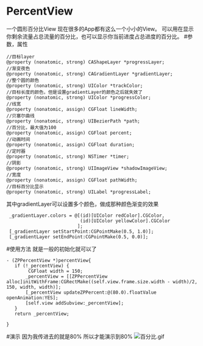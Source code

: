 # PercentView
一个圆形百分比View
现在很多的App都有这么一个小小的View。
可以用在显示你剩余流量占总流量的百分比，也可以显示你当前进度占总进度的百分比。
#参数，属性
```objc
//目标layer
@property (nonatomic, strong) CAShapeLayer *progressLayer;
//渐变夜色
@property (nonatomic, strong) CAGradientLayer *gradientLayer;
//整个圆的颜色
@property (nonatomic, strong) UIColor *trackColor;
//目标长度的颜色，但是设置gradientLayer的颜色之后就失效了
@property (nonatomic, strong) UIColor *progressColor;
//线宽
@property (nonatomic, assign) CGFloat lineWidth;
//贝塞尔曲线
@property (nonatomic, strong) UIBezierPath *path;
//百分比，最大值为100
@property (nonatomic, assign) CGFloat percent;
//动画时间
@property (nonatomic, assign) CGFloat duration;
//定时器
@property (nonatomic, strong) NSTimer *timer;
//阴影
@property (nonatomic, strong) UIImageView *shadowImageView;
//宽度
@property (nonatomic, assign) CGFloat pathWidth;
//目标百分比显示
@property (nonatomic, strong) UILabel *progressLabel;
```
其中gradientLayer可以设置多个颜色，做成那种颜色渐变的效果

```objc
 _gradientLayer.colors = @[(id)[UIColor redColor].CGColor,
                           (id)[UIColor yellowColor].CGColor       
                          ];
 [_gradientLayer setStartPoint:CGPointMake(0.5, 1.0)];
 [_gradientLayer setEndPoint:CGPointMake(0.5, 0.0)];
 ```
#使用方法
 就是一般的初始化就可以了
 
 ```objc
 - (ZPPercentView *)percentView{
    if (!_percentView) {
         CGFloat width = 150;
        _percentView = [[ZPPercentView alloc]initWithFrame:CGRectMake((self.view.frame.size.width - width)/2, 150, width, width)];
        [_percentView updateZPPercent:@(80.0).floatValue openAnimation:YES];
        [self.view addSubview:_percentView];
    }
    return _percentView;

}
```
#演示
因为我传进去的就是80% 所以才能演示到80%
![百分比.gif](http://upload-images.jianshu.io/upload_images/2368708-f2b57c8b8a9f8b6d.gif?imageMogr2/auto-orient/strip)
